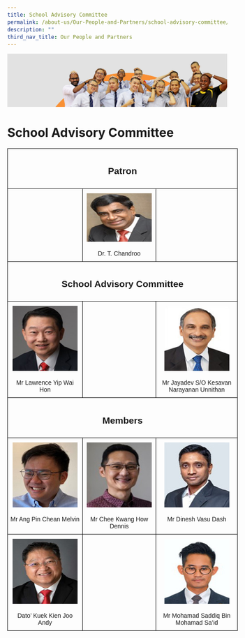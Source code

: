 ```yaml
---
title: School Advisory Committee
permalink: /about-us/Our-People-and-Partners/school-advisory-committee/
description: ""
third_nav_title: Our People and Partners
---
```

<img src="/images/about_us.jpg">


School Advisory Committee
=========================

<center>
<style type="text/css">
.tg  {border-collapse:collapse;border-spacing:0;}
.tg td{border-color:black;border-style:solid;border-width:1px;font-family:Arial, sans-serif;font-size:14px;
  overflow:hidden;padding:10px 5px;word-break:normal;}
.tg th{border-color:black;border-style:solid;border-width:1px;font-family:Arial, sans-serif;font-size:14px;
  font-weight:normal;overflow:hidden;padding:10px 5px;word-break:normal;}
.tg .tg-baqh{text-align:center;vertical-align:top}
.tg .tg-amwm{font-weight:bold;text-align:center;vertical-align:top}
.tg .tg-0lax{text-align:left;vertical-align:top}
</style>
<table style="undefined;table-layout: fixed; width: 528px" class="tg">
<colgroup>
<col style="width: 172px">
<col style="width: 169px">
<col style="width: 187px">
</colgroup>
<thead>
  <tr>
		<th colspan="3" class="tg-amwm"><h2>Patron</h2></th>
  </tr>
</thead>
<tbody>
  <tr>
    <td class="tg-0lax"></td>
    <td class="tg-baqh"><img height="111" width="149" alt="Image" src="/images/Chandroo.jpg"><br><br><span style="font-weight:400;font-style:normal">Dr. T. Chandroo</span><br></td>
    <td class="tg-0lax"></td>
  </tr>
  <tr>
    <td colspan="3" class="tg-amwm"><h2>School Advisory Committee</h2></td>
  </tr>
  <tr>
    <td class="tg-baqh"><img height="149" width="149" alt="Image" src="/images/Lawrence%20Yip.jpg"><br><br><span style="font-weight:400;font-style:normal">Mr Lawrence Yip Wai Hon</span><br></td>
    <td class="tg-0lax"></td>
    <td class="tg-baqh"><img height="149" width="149" alt="Image" src="/images/Jayadev.jpg"><br><br><span style="font-weight:400;font-style:normal">Mr Jayadev S/O Kesavan Narayanan Unnithan</span><br></td>
  </tr>
  <tr>
    <td colspan="3" class="tg-amwm"><h2>Members</h2></td>
  </tr>
  <tr>
    <td class="tg-baqh"><img height="149" width="149" alt="Image" src="/images/Melvin.jpg"><br><br><span style="font-weight:400;font-style:normal">Mr Ang Pin Chean Melvin</span><br></td>
    <td class="tg-baqh"><img height="149" width="149" alt="Image" src="/images/Dennis.jpg"><br><br><span style="font-weight:400;font-style:normal">Mr Chee Kwang How Dennis</span><br></td>
    <td class="tg-baqh"><img height="149" width="149" alt="Image" src="/images/Dinesh.jpg"><br><br><span style="font-weight:400;font-style:normal">Mr Dinesh Vasu Dash</span><br></td>
  </tr>
  <tr>
    <td class="tg-baqh"><img height="149" width="149" alt="Image" src="/images/Andy.jpg"><br><br><span style="font-weight:400;font-style:normal">Dato’ Kuek Kien Joo Andy</span><br></td>
    <td class="tg-0lax"></td>
    <td class="tg-baqh"><img height="149" width="149" alt="Image" src="/images/Saddiq.jpg"><br><br><span style="font-weight:400;font-style:normal">Mr Mohamad Saddiq Bin Mohamad Sa’id</span><br></td>
  </tr>
</tbody>
</table></center>